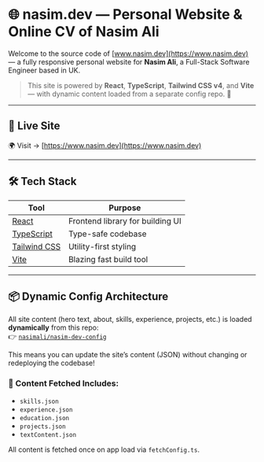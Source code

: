 # 🌐 nasim.dev — Personal Website & Online CV of Nasim Ali

Welcome to the source code of [www.nasim.dev](https://www.nasim.dev) — a fully responsive personal website for **Nasim Ali**, a Full-Stack Software Engineer based in UK.

> This site is powered by **React**, **TypeScript**, **Tailwind CSS v4**, and **Vite** — with dynamic content loaded from a separate config repo. 🎯

---

## 🚀 Live Site

🌍 Visit → [https://www.nasim.dev](https://www.nasim.dev)

---

## 🛠 Tech Stack

| Tool             | Purpose                                 |
|------------------|-----------------------------------------|
| [React](https://reactjs.org/)         | Frontend library for building UI  |
| [TypeScript](https://www.typescriptlang.org/) | Type-safe codebase                |
| [Tailwind CSS](https://tailwindcss.com/)     | Utility-first styling             |
| [Vite](https://vitejs.dev/)           | Blazing fast build tool           |

---

## 📦 Dynamic Config Architecture

All site content (hero text, about, skills, experience, projects, etc.) is loaded **dynamically** from this repo:  
👉 [`nasimali/nasim-dev-config`](https://github.com/nasimali/nasim-dev-config)

This means you can update the site’s content (JSON) without changing or redeploying the codebase!

### 📁 Content Fetched Includes:
- `skills.json`
- `experience.json`
- `education.json`
- `projects.json`
- `textContent.json`

All content is fetched once on app load via `fetchConfig.ts`.
